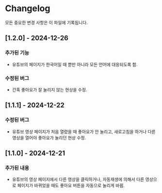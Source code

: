 # Changelog

모든 중요한 변경 사항은 이 파일에 기록됩니다.

## [1.2.0] - 2024-12-26
### 추가된 기능
- 유튜브의 페이지가 한국어일 때 뿐만 아니라 모든 언어에 대응되도록 함.
### 수정된 버그
- 간혹 좋아요가 잘 눌리지 않는 현상을 수정.

## [1.1.1] - 2024-12-22
### 수정된 버그
- 유튜브 영상 페이지가 처음 열렸을 때 좋아요가 안 눌리고, 새로고침을 하거나 다른 영상을 열어야 좋아요가 눌리던 현상 수정.

## [1.1.0] - 2024-12-21
### 추가된 내용
- 유튜브의 영상 페이지에서 다른 영상을 클릭하거나, 자동재생에 의해서 다른 영상으로 페이지가 바뀌었을 때도 좋아요 버튼을 자동으로 눌리게 바뀜.
